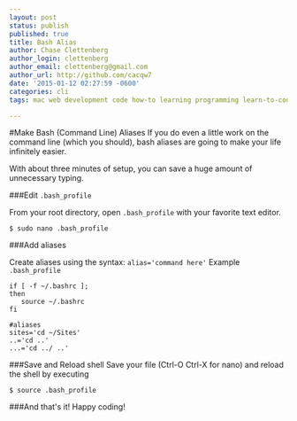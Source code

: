 ```yaml
---
layout: post
status: publish
published: true
title: Bash Alias
author: Chase Clettenberg
author_login: clettenberg
author_email: clettenberg@gmail.com
author_url: http://github.com/cacqw7
date: '2015-01-12 02:27:59 -0600'
categories: cli
tags: mac web development code how-to learning programming learn-to-code coding osx dev environment wordpress-command-line bash-alias

---
```

#Make Bash (Command Line) Aliases
If you do even a little work on the command line (which you should), bash aliases are going to make your life infinitely easier.

With about three minutes of setup, you can save a huge amount of unnecessary typing.

###Edit `.bash_profile`

From your root directory, open `.bash_profile` with your favorite text editor.

	$ sudo nano .bash_profile

###Add aliases

Create aliases using the syntax: `alias='command here'`
Example `.bash_profile`

	if [ -f ~/.bashrc ];
	then
	   source ~/.bashrc
	fi

	#aliases
	sites='cd ~/Sites'
	..='cd ..'
	...='cd ../ ..'

###Save and Reload shell
Save your file (Ctrl-O Ctrl-X for nano) and reload the shell by executing

	$ source .bash_profile

###And that's it!
Happy coding!
